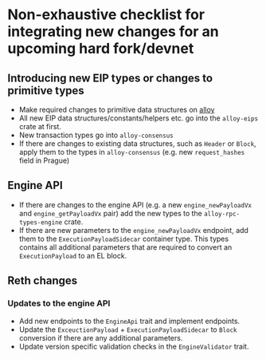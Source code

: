 # Non-exhaustive checklist for integrating new changes for an upcoming hard fork/devnet

## Introducing new EIP types or changes to primitive types 

- Make required changes to primitive data structures on [alloy](https://github.com/alloy-rs/alloy)
- All new EIP data structures/constants/helpers etc. go into the `alloy-eips` crate at first.
- New transaction types go into `alloy-consensus`
- If there are changes to existing data structures, such as `Header` or `Block`, apply them to the types in `alloy-consensus` (e.g. new `request_hashes` field in Prague)

## Engine API

- If there are changes to the engine API (e.g. a new `engine_newPayloadVx` and `engine_getPayloadVx` pair) add the new types to the `alloy-rpc-types-engine` crate.
- If there are new parameters to the `engine_newPayloadVx` endpoint, add them to the `ExecutionPayloadSidecar` container type. This types contains all additional parameters that are required to convert an `ExecutionPayload` to an EL block.

## Reth changes

### Updates to the engine API

- Add new endpoints to the `EngineApi` trait and implement endpoints.
- Update the `ExceuctionPayload` + `ExecutionPayloadSidecar` to `Block` conversion if there are any additional parameters.
- Update version specific validation checks in the `EngineValidator` trait.